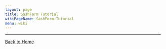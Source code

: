 ```yaml
---
layout: page
title: SashForm Tutorial
wikiPageName: SashForm-Tutorial
menu: wiki
---
```



***
[Back to Home]({{site.baseurl}}/eclipse.tutorial/wiki/)